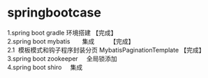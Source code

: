  # springbootcase<br/>
1.spring boot gradle        环境搭建     【完成】 <br/>
2.spring boot mybatis       集成         【完成】 <br/>
  2.1  模板模式和钩子程序封装分页 MybatisPaginationTemplate 【完成】 <br/>
3.spring boot zookeeper     全局锁添加            <br/>
4.spring boot shiro         集成                 <br/>
